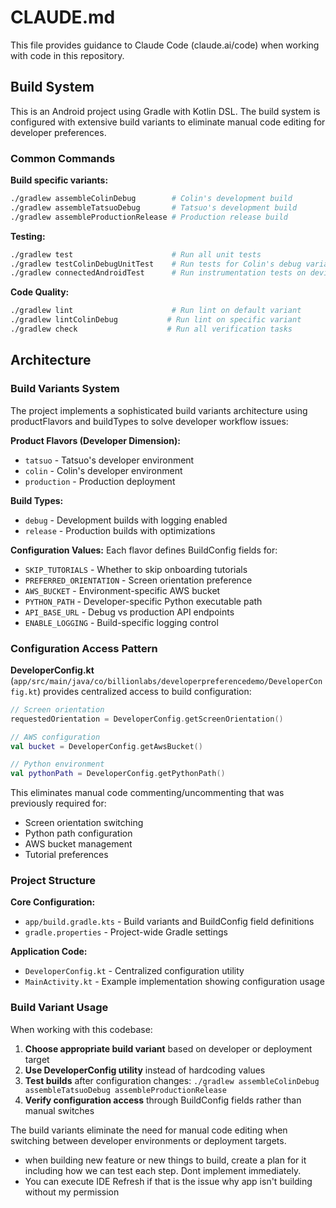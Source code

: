 # CLAUDE.md

This file provides guidance to Claude Code (claude.ai/code) when working with code in this repository.

## Build System

This is an Android project using Gradle with Kotlin DSL. The build system is configured with extensive build variants to eliminate manual code editing for developer preferences.

### Common Commands

**Build specific variants:**
```bash
./gradlew assembleColinDebug        # Colin's development build
./gradlew assembleTatsuoDebug       # Tatsuo's development build
./gradlew assembleProductionRelease # Production release build
```

**Testing:**
```bash
./gradlew test                      # Run all unit tests
./gradlew testColinDebugUnitTest    # Run tests for Colin's debug variant
./gradlew connectedAndroidTest      # Run instrumentation tests on device
```

**Code Quality:**
```bash
./gradlew lint                      # Run lint on default variant
./gradlew lintColinDebug           # Run lint on specific variant
./gradlew check                    # Run all verification tasks
```

## Architecture

### Build Variants System

The project implements a sophisticated build variants architecture using productFlavors and buildTypes to solve developer workflow issues:

**Product Flavors (Developer Dimension):**
- `tatsuo` - Tatsuo's developer environment
- `colin` - Colin's developer environment
- `production` - Production deployment

**Build Types:**
- `debug` - Development builds with logging enabled
- `release` - Production builds with optimizations

**Configuration Values:**
Each flavor defines BuildConfig fields for:
- `SKIP_TUTORIALS` - Whether to skip onboarding tutorials
- `PREFERRED_ORIENTATION` - Screen orientation preference
- `AWS_BUCKET` - Environment-specific AWS bucket
- `PYTHON_PATH` - Developer-specific Python executable path
- `API_BASE_URL` - Debug vs production API endpoints
- `ENABLE_LOGGING` - Build-specific logging control

### Configuration Access Pattern

**DeveloperConfig.kt** (`app/src/main/java/co/billionlabs/developerpreferencedemo/DeveloperConfig.kt`) provides centralized access to build configuration:

```kotlin
// Screen orientation
requestedOrientation = DeveloperConfig.getScreenOrientation()

// AWS configuration
val bucket = DeveloperConfig.getAwsBucket()

// Python environment
val pythonPath = DeveloperConfig.getPythonPath()
```

This eliminates manual code commenting/uncommenting that was previously required for:
- Screen orientation switching
- Python path configuration
- AWS bucket management
- Tutorial preferences

### Project Structure

**Core Configuration:**
- `app/build.gradle.kts` - Build variants and BuildConfig field definitions
- `gradle.properties` - Project-wide Gradle settings

**Application Code:**
- `DeveloperConfig.kt` - Centralized configuration utility
- `MainActivity.kt` - Example implementation showing configuration usage

### Build Variant Usage

When working with this codebase:

1. **Choose appropriate build variant** based on developer or deployment target
2. **Use DeveloperConfig utility** instead of hardcoding values
3. **Test builds** after configuration changes: `./gradlew assembleColinDebug assembleTatsuoDebug assembleProductionRelease`
4. **Verify configuration access** through BuildConfig fields rather than manual switches

The build variants eliminate the need for manual code editing when switching between developer environments or deployment targets.
- when building new feature or new things to build, create a plan for it including how we can test each step. Dont implement immediately.
- You can execute IDE Refresh if that is the issue why app isn't building without my permission